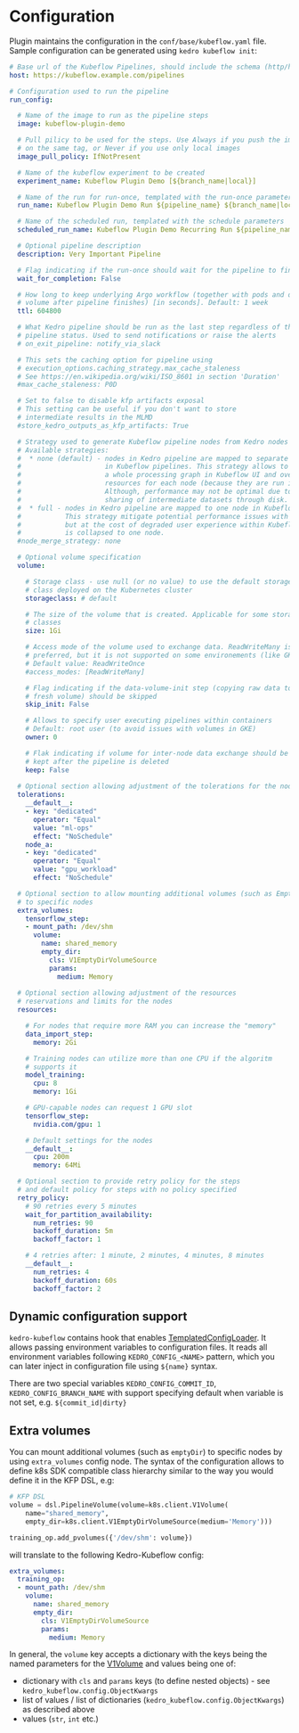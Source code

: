 # Configuration

Plugin maintains the configuration in the `conf/base/kubeflow.yaml` file. Sample configuration can be generated using `kedro kubeflow init`:

```yaml
# Base url of the Kubeflow Pipelines, should include the schema (http/https)
host: https://kubeflow.example.com/pipelines

# Configuration used to run the pipeline
run_config:

  # Name of the image to run as the pipeline steps
  image: kubeflow-plugin-demo

  # Pull pilicy to be used for the steps. Use Always if you push the images
  # on the same tag, or Never if you use only local images
  image_pull_policy: IfNotPresent

  # Name of the kubeflow experiment to be created
  experiment_name: Kubeflow Plugin Demo [${branch_name|local}]

  # Name of the run for run-once, templated with the run-once parameters
  run_name: Kubeflow Plugin Demo Run ${pipeline_name} ${branch_name|local} ${commit_id|local}

  # Name of the scheduled run, templated with the schedule parameters
  scheduled_run_name: Kubeflow Plugin Demo Recurring Run ${pipeline_name}

  # Optional pipeline description
  description: Very Important Pipeline

  # Flag indicating if the run-once should wait for the pipeline to finish
  wait_for_completion: False

  # How long to keep underlying Argo workflow (together with pods and data
  # volume after pipeline finishes) [in seconds]. Default: 1 week
  ttl: 604800

  # What Kedro pipeline should be run as the last step regardless of the
  # pipeline status. Used to send notifications or raise the alerts
  # on_exit_pipeline: notify_via_slack

  # This sets the caching option for pipeline using
  # execution_options.caching_strategy.max_cache_staleness
  # See https://en.wikipedia.org/wiki/ISO_8601 in section 'Duration'
  #max_cache_staleness: P0D

  # Set to false to disable kfp artifacts exposal
  # This setting can be useful if you don't want to store
  # intermediate results in the MLMD
  #store_kedro_outputs_as_kfp_artifacts: True

  # Strategy used to generate Kubeflow pipeline nodes from Kedro nodes
  # Available strategies:
  #  * none (default) - nodes in Kedro pipeline are mapped to separate nodes
  #                     in Kubeflow pipelines. This strategy allows to inspect
  #                     a whole processing graph in Kubeflow UI and override
  #                     resources for each node (because they are run in separate pods)
  #                     Although, performance may not be optimal due to potential
  #                     sharing of intermediate datasets through disk.
  #  * full - nodes in Kedro pipeline are mapped to one node in Kubeflow pipelines.
  #           This strategy mitigate potential performance issues with `none` strategy
  #           but at the cost of degraded user experience within Kubeflow UI: a graph
  #           is collapsed to one node.
  #node_merge_strategy: none

  # Optional volume specification
  volume:

    # Storage class - use null (or no value) to use the default storage
    # class deployed on the Kubernetes cluster
    storageclass: # default

    # The size of the volume that is created. Applicable for some storage
    # classes
    size: 1Gi

    # Access mode of the volume used to exchange data. ReadWriteMany is
    # preferred, but it is not supported on some environements (like GKE)
    # Default value: ReadWriteOnce
    #access_modes: [ReadWriteMany]

    # Flag indicating if the data-volume-init step (copying raw data to the
    # fresh volume) should be skipped
    skip_init: False

    # Allows to specify user executing pipelines within containers
    # Default: root user (to avoid issues with volumes in GKE)
    owner: 0

    # Flak indicating if volume for inter-node data exchange should be
    # kept after the pipeline is deleted
    keep: False
    
  # Optional section allowing adjustment of the tolerations for the nodes
  tolerations:
    __default__:
    - key: "dedicated"
      operator: "Equal"
      value: "ml-ops"
      effect: "NoSchedule"
    node_a:
    - key: "dedicated"
      operator: "Equal"
      value: "gpu_workload"
      effect: "NoSchedule"

  # Optional section to allow mounting additional volumes (such as EmptyDir)
  # to specific nodes
  extra_volumes:
    tensorflow_step:
    - mount_path: /dev/shm
      volume:
        name: shared_memory
        empty_dir:
          cls: V1EmptyDirVolumeSource
          params:
            medium: Memory
            
  # Optional section allowing adjustment of the resources
  # reservations and limits for the nodes
  resources:

    # For nodes that require more RAM you can increase the "memory"
    data_import_step:
      memory: 2Gi

    # Training nodes can utilize more than one CPU if the algoritm
    # supports it
    model_training:
      cpu: 8
      memory: 1Gi

    # GPU-capable nodes can request 1 GPU slot
    tensorflow_step:
      nvidia.com/gpu: 1

    # Default settings for the nodes
    __default__:
      cpu: 200m
      memory: 64Mi

  # Optional section to provide retry policy for the steps
  # and default policy for steps with no policy specified
  retry_policy:
    # 90 retries every 5 minutes
    wait_for_partition_availability:
      num_retries: 90
      backoff_duration: 5m
      backoff_factor: 1

    # 4 retries after: 1 minute, 2 minutes, 4 minutes, 8 minutes
    __default__:
      num_retries: 4
      backoff_duration: 60s
      backoff_factor: 2
```

## Dynamic configuration support

`kedro-kubeflow` contains hook that enables [TemplatedConfigLoader](https://kedro.readthedocs.io/en/stable/kedro.config.TemplatedConfigLoader.html).
It allows passing environment variables to configuration files. It reads all environment variables following `KEDRO_CONFIG_<NAME>` pattern, which you 
can later inject in configuration file using `${name}` syntax. 

There are two special variables `KEDRO_CONFIG_COMMIT_ID`, `KEDRO_CONFIG_BRANCH_NAME` with support specifying default when variable is not set, 
e.g. `${commit_id|dirty}`   

## Extra volumes
You can mount additional volumes (such as `emptyDir`) to specific nodes by using `extra_volumes` config node.
The syntax of the configuration allows to define k8s SDK compatible class hierarchy similar to the way you would define it in the KFP DSL, e.g:
```python
# KFP DSL
volume = dsl.PipelineVolume(volume=k8s.client.V1Volume(
    name="shared_memory",
    empty_dir=k8s.client.V1EmptyDirVolumeSource(medium='Memory')))

training_op.add_pvolumes({'/dev/shm': volume})
```
will translate to the following Kedro-Kubeflow config:
```yaml
extra_volumes:
  training_op:
  - mount_path: /dev/shm
    volume:
      name: shared_memory
      empty_dir:
        cls: V1EmptyDirVolumeSource
        params:
          medium: Memory
```

In general, the `volume` key accepts a dictionary with the keys being the named parameters for the [V1Volume](https://github.com/kubernetes-client/python/blob/be9a47e57358e3701ad079c98e223d3437ba1f46/kubernetes/docs/V1Volume.md) and values being one of:
* dictionary with `cls` and `params` keys (to define nested objects) - see `kedro_kubeflow.config.ObjectKwargs`
* list of values / list of dictionaries (`kedro_kubeflow.config.ObjectKwargs`) as described above
* values (`str`, `int` etc.)
